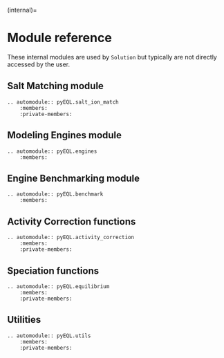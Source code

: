 (internal)=

# Module reference

These internal modules are used by `Solution` but typically are not directly accessed by the user.

## Salt Matching module

```{eval-rst}
.. automodule:: pyEQL.salt_ion_match
    :members:
    :private-members:
```

## Modeling Engines module

```{eval-rst}
.. automodule:: pyEQL.engines
    :members:
```

## Engine Benchmarking module

```{eval-rst}
.. automodule:: pyEQL.benchmark
    :members:
```

## Activity Correction functions

```{eval-rst}
.. automodule:: pyEQL.activity_correction
    :members:
    :private-members:
```

## Speciation functions

```{eval-rst}
.. automodule:: pyEQL.equilibrium
    :members:
    :private-members:
```

## Utilities

```{eval-rst}
.. automodule:: pyEQL.utils
    :members:
    :private-members:
```
